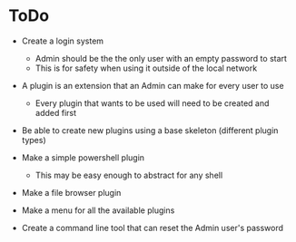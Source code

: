 # ToDo
- Create a login system
    - Admin should be the the only user with an empty password to start
    - This is for safety when using it outside of the local network

- A plugin is an extension that an Admin can make for every user to use
    - Every plugin that wants to be used will need to be created and added first
- Be able to create new plugins using a base skeleton (different plugin types)
- Make a simple powershell plugin
    - This may be easy enough to abstract for any shell
- Make a file browser plugin
- Make a menu for all the available plugins

- Create a command line tool that can reset the Admin user's password
